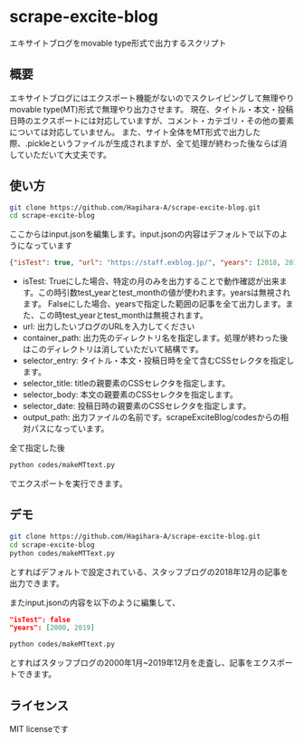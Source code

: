 # scrape-excite-blog
エキサイトブログをmovable type形式で出力するスクリプト
## 概要
エキサイトブログにはエクスポート機能がないのでスクレイピングして無理やりmovable type(MT)形式で無理やり出力させます。
現在、タイトル・本文・投稿日時のエクスポートには対応していますが、コメント・カテゴリ・その他の要素については対応していません。
また、サイト全体をMT形式で出力した際、.pickleというファイルが生成されますが、全て処理が終わった後ならば消していただいて大丈夫です。

## 使い方
```bash
git clone https://github.com/Hagihara-A/scrape-excite-blog.git
cd scrape-excite-blog
```
ここからはinput.jsonを編集します。input.jsonの内容はデフォルトで以下のようになっています
```json
{"isTest": true, "url": "https://staff.exblog.jp/", "years": [2018, 2019], "test_year": 2018, "test_month": 12, "container_path": "entries", "selector_entry": ".post", "selector_title": ".post-title", "selector_body": ".post-main", "selector_date": ".TIME", "output_path": "../migrate.mt.txt"}
```

- isTest: Trueにした場合、特定の月のみを出力することで動作確認が出来ます。この時引数test_yearとtest_monthの値が使われます。yearsは無視されます。
Falseにした場合、yearsで指定した範囲の記事を全て出力します。また、この時test_yearとtest_monthは無視されます。
- url: 出力したいブログのURLを入力してください
- container_path: 出力先のディレクトリ名を指定します。処理が終わった後はこのディレクトリは消していただいて結構です。
- selector_entry: タイトル・本文・投稿日時を全て含むCSSセレクタを指定します。
- selector_title: titleの親要素のCSSセレクタを指定します。
- selector_body: 本文の親要素のCSSセレクタを指定します。
- selector_date: 投稿日時の親要素のCSSセレクタを指定します。
- output_path: 出力ファイルの名前です。scrapeExciteBlog/codesからの相対パスになっています。

全て指定した後
```bash
python codes/makeMTtext.py
```
でエクスポートを実行できます。
## デモ
```bash
git clone https://github.com/Hagihara-A/scrape-excite-blog.git
cd scrape-excite-blog
python codes/makeMTText.py
```
とすればデフォルトで設定されている、スタッフブログの2018年12月の記事を出力できます。

またinput.jsonの内容を以下のように編集して、
```json
"isTest": false
"years": [2000, 2019]
```
```bash
python codes/makeMTtext.py
```
とすればスタッフブログの2000年1月~2019年12月を走査し、記事をエクスポートできます。

## ライセンス
MIT licenseです
